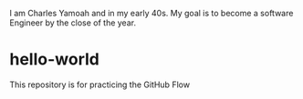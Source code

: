 I am Charles Yamoah and in my early 40s. My goal is to become a software Engineer by the close of the year.
# hello-world
This repository is for practicing the GitHub Flow
